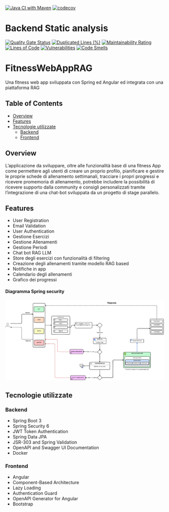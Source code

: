 [![Java CI with Maven](https://github.com/SmartFitStudio/FitnessWebAppWithRAG/actions/workflows/maven.yml/badge.svg)](https://github.com/SmartFitStudio/FitnessWebAppWithRAG/actions/workflows/maven.yml)
[![codecov](https://codecov.io/gh/SmartFitStudio/FitnessWebAppWithRAG/graph/badge.svg?token=86DN46081Y)](https://codecov.io/gh/SmartFitStudio/FitnessWebAppWithRAG)
# Backend Static analysis
[![Quality Gate Status](https://sonarcloud.io/api/project_badges/measure?project=SmartFitStudio_FitnessWebAppWithRAG&metric=alert_status)](https://sonarcloud.io/summary/new_code?id=SmartFitStudio_FitnessWebAppWithRAG)
[![Duplicated Lines (%)](https://sonarcloud.io/api/project_badges/measure?project=SmartFitStudio_FitnessWebAppWithRAG&metric=duplicated_lines_density)](https://sonarcloud.io/summary/new_code?id=SmartFitStudio_FitnessWebAppWithRAG)
[![Maintainability Rating](https://sonarcloud.io/api/project_badges/measure?project=SmartFitStudio_FitnessWebAppWithRAG&metric=sqale_rating)](https://sonarcloud.io/summary/new_code?id=SmartFitStudio_FitnessWebAppWithRAG)
[![Lines of Code](https://sonarcloud.io/api/project_badges/measure?project=SmartFitStudio_FitnessWebAppWithRAG&metric=ncloc)](https://sonarcloud.io/summary/new_code?id=SmartFitStudio_FitnessWebAppWithRAG)
[![Vulnerabilities](https://sonarcloud.io/api/project_badges/measure?project=SmartFitStudio_FitnessWebAppWithRAG&metric=vulnerabilities)](https://sonarcloud.io/summary/new_code?id=SmartFitStudio_FitnessWebAppWithRAG)
[![Code Smells](https://sonarcloud.io/api/project_badges/measure?project=SmartFitStudio_FitnessWebAppWithRAG&metric=code_smells)](https://sonarcloud.io/summary/new_code?id=SmartFitStudio_FitnessWebAppWithRAG)
# FitnessWebAppRAG
Una fitness web app sviluppata con Spring ed Angular ed integrata con una piattaforma RAG

## Table of Contents

- [Overview](#Overview)
- [Features](#features)
- [Tecnologie utilizzate](#Tecnologie-utilizzate)
    - [Backend ](#backend)
    - [Frontend ](#frontend)



## Overview

L’applicazione da sviluppare, oltre alle funzionalità base di una fitness App come permettere agli utenti
di creare un proprio profilo, pianificare e gestire le proprie schede di allenamento settimanali, tracciare
i propri progressi e ricevere promemoria di allenamento, potrebbe includere la possibilità di ricevere
supporto dalla community e consigli personalizzati tramite l’integrazione di una chat-bot sviluppata
da un progetto di stage parallelo.

## Features

- User Registration
- Email Validation 
- User Authentication 
- Gestione Esercizi 
- Gestione Allenamenti
- Gestione Periodi
- Chat bot RAG LLM
- Store degli esercizi con funzionalità di filtering
- Creazione degli allenamenti tramite modello RAG based
- Notifiche in app
- Calendario degli allenamenti
- Grafico dei progressi

#### Diagramma Spring security 
![Security diagram](ReadmeImages/security.png)

## Tecnologie utilizzate

### Backend

- Spring Boot 3
- Spring Security 6
- JWT Token Authentication
- Spring Data JPA
- JSR-303 and Spring Validation
- OpenAPI and Swagger UI Documentation
- Docker

### Frontend

- Angular
- Component-Based Architecture
- Lazy Loading
- Authentication Guard
- OpenAPI Generator for Angular
- Bootstrap
